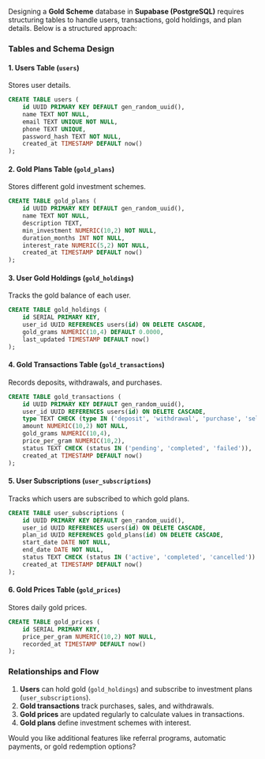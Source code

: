Designing a **Gold Scheme** database in **Supabase (PostgreSQL)** requires structuring tables to handle users, transactions, gold holdings, and plan details. Below is a structured approach:

### **Tables and Schema Design**

#### 1. **Users Table** (`users`)
Stores user details.

```sql
CREATE TABLE users (
    id UUID PRIMARY KEY DEFAULT gen_random_uuid(),
    name TEXT NOT NULL,
    email TEXT UNIQUE NOT NULL,
    phone TEXT UNIQUE,
    password_hash TEXT NOT NULL,
    created_at TIMESTAMP DEFAULT now()
);
```

#### 2. **Gold Plans Table** (`gold_plans`)
Stores different gold investment schemes.

```sql
CREATE TABLE gold_plans (
    id UUID PRIMARY KEY DEFAULT gen_random_uuid(),
    name TEXT NOT NULL,
    description TEXT,
    min_investment NUMERIC(10,2) NOT NULL,
    duration_months INT NOT NULL,
    interest_rate NUMERIC(5,2) NOT NULL,
    created_at TIMESTAMP DEFAULT now()
);
```

#### 3. **User Gold Holdings** (`gold_holdings`)
Tracks the gold balance of each user.

```sql
CREATE TABLE gold_holdings (
    id SERIAL PRIMARY KEY,
    user_id UUID REFERENCES users(id) ON DELETE CASCADE,
    gold_grams NUMERIC(10,4) DEFAULT 0.0000,
    last_updated TIMESTAMP DEFAULT now()
);
```

#### 4. **Gold Transactions Table** (`gold_transactions`)
Records deposits, withdrawals, and purchases.

```sql
CREATE TABLE gold_transactions (
    id UUID PRIMARY KEY DEFAULT gen_random_uuid(),
    user_id UUID REFERENCES users(id) ON DELETE CASCADE,
    type TEXT CHECK (type IN ('deposit', 'withdrawal', 'purchase', 'sell')),
    amount NUMERIC(10,2) NOT NULL,
    gold_grams NUMERIC(10,4),
    price_per_gram NUMERIC(10,2),
    status TEXT CHECK (status IN ('pending', 'completed', 'failed')),
    created_at TIMESTAMP DEFAULT now()
);
```

#### 5. **User Subscriptions** (`user_subscriptions`)
Tracks which users are subscribed to which gold plans.

```sql
CREATE TABLE user_subscriptions (
    id UUID PRIMARY KEY DEFAULT gen_random_uuid(),
    user_id UUID REFERENCES users(id) ON DELETE CASCADE,
    plan_id UUID REFERENCES gold_plans(id) ON DELETE CASCADE,
    start_date DATE NOT NULL,
    end_date DATE NOT NULL,
    status TEXT CHECK (status IN ('active', 'completed', 'cancelled')) DEFAULT 'active',
    created_at TIMESTAMP DEFAULT now()
);
```

#### 6. **Gold Prices Table** (`gold_prices`)
Stores daily gold prices.

```sql
CREATE TABLE gold_prices (
    id SERIAL PRIMARY KEY,
    price_per_gram NUMERIC(10,2) NOT NULL,
    recorded_at TIMESTAMP DEFAULT now()
);
```

### **Relationships and Flow**
1. **Users** can hold gold (`gold_holdings`) and subscribe to investment plans (`user_subscriptions`).
2. **Gold transactions** track purchases, sales, and withdrawals.
3. **Gold prices** are updated regularly to calculate values in transactions.
4. **Gold plans** define investment schemes with interest.

Would you like additional features like referral programs, automatic payments, or gold redemption options?
